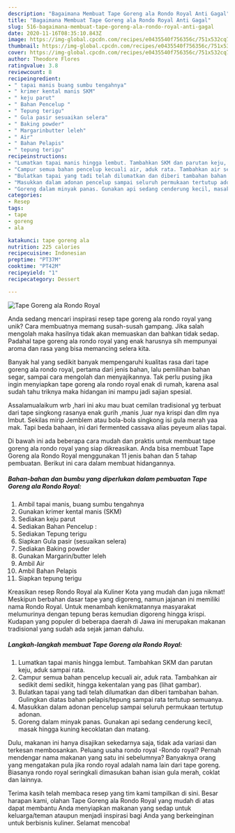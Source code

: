 ```yaml
---
description: "Bagaimana Membuat Tape Goreng ala Rondo Royal Anti Gagal"
title: "Bagaimana Membuat Tape Goreng ala Rondo Royal Anti Gagal"
slug: 516-bagaimana-membuat-tape-goreng-ala-rondo-royal-anti-gagal
date: 2020-11-16T08:35:10.843Z
image: https://img-global.cpcdn.com/recipes/e0435540f756356c/751x532cq70/tape-goreng-ala-rondo-royal-foto-resep-utama.jpg
thumbnail: https://img-global.cpcdn.com/recipes/e0435540f756356c/751x532cq70/tape-goreng-ala-rondo-royal-foto-resep-utama.jpg
cover: https://img-global.cpcdn.com/recipes/e0435540f756356c/751x532cq70/tape-goreng-ala-rondo-royal-foto-resep-utama.jpg
author: Theodore Flores
ratingvalue: 3.8
reviewcount: 8
recipeingredient:
- " tapai manis buang sumbu tengahnya"
- " krimer kental manis SKM"
- " keju parut"
- " Bahan Pencelup "
- " Tepung terigu"
- " Gula pasir sesuaikan selera"
- " Baking powder"
- " Margarinbutter leleh"
- " Air"
- " Bahan Pelapis"
- " tepung terigu"
recipeinstructions:
- "Lumatkan tapai manis hingga lembut. Tambahkan SKM dan parutan keju, aduk sampai rata."
- "Campur semua bahan pencelup kecuali air, aduk rata. Tambahkan air sedikit demi sedikit, hingga kekentalan yang pas (lihat gambar)."
- "Bulatkan tapai yang tadi telah dilumatkan dan diberi tambahan bahan. Gulingkan diatas bahan pelapis/tepung sampai rata tertutup semuanya."
- "Masukkan dalam adonan pencelup sampai seluruh permukaan tertutup adonan."
- "Goreng dalam minyak panas. Gunakan api sedang cenderung kecil, masak hingga kuning kecoklatan dan matang."
categories:
- Resep
tags:
- tape
- goreng
- ala

katakunci: tape goreng ala 
nutrition: 225 calories
recipecuisine: Indonesian
preptime: "PT37M"
cooktime: "PT42M"
recipeyield: "1"
recipecategory: Dessert

---
```



![Tape Goreng ala Rondo Royal](https://img-global.cpcdn.com/recipes/e0435540f756356c/751x532cq70/tape-goreng-ala-rondo-royal-foto-resep-utama.jpg)

Anda sedang mencari inspirasi resep tape goreng ala rondo royal yang unik? Cara membuatnya memang susah-susah gampang. Jika salah mengolah maka hasilnya tidak akan memuaskan dan bahkan tidak sedap. Padahal tape goreng ala rondo royal yang enak harusnya sih mempunyai aroma dan rasa yang bisa memancing selera kita.

Banyak hal yang sedikit banyak mempengaruhi kualitas rasa dari tape goreng ala rondo royal, pertama dari jenis bahan, lalu pemilihan bahan segar, sampai cara mengolah dan menyajikannya. Tak perlu pusing jika ingin menyiapkan tape goreng ala rondo royal enak di rumah, karena asal sudah tahu triknya maka hidangan ini mampu jadi sajian spesial.

Assalamualaikum wrb ,hari ini aku mau buat cemilan tradisional yg terbuat dari tape singkong rasanya enak gurih ,manis ,luar nya krispi dan dlm nya lmbut. Sekilas mirip Jemblem atau bola-bola singkong isi gula merah yaa mak. Tapi beda bahaan, ini dari fermented cassava alias peyeum alias tapai.


Di bawah ini ada beberapa cara mudah dan praktis untuk membuat tape goreng ala rondo royal yang siap dikreasikan. Anda bisa membuat Tape Goreng ala Rondo Royal menggunakan 11 jenis bahan dan 5 tahap pembuatan. Berikut ini cara dalam membuat hidangannya.

<!--inarticleads1-->

##### Bahan-bahan dan bumbu yang diperlukan dalam pembuatan Tape Goreng ala Rondo Royal:

1. Ambil  tapai manis, buang sumbu tengahnya
1. Gunakan  krimer kental manis (SKM)
1. Sediakan  keju parut
1. Sediakan  Bahan Pencelup :
1. Sediakan  Tepung terigu
1. Siapkan  Gula pasir (sesuaikan selera)
1. Sediakan  Baking powder
1. Gunakan  Margarin/butter leleh
1. Ambil  Air
1. Ambil  Bahan Pelapis
1. Siapkan  tepung terigu


Kreasikan resep Rondo Royal ala Kuliner Kota yang mudah dan juga nikmat! Meskipun berbahan dasar tape yang digoreng, namun jajanan ini memiliki nama Rondo Royal. Untuk menambah kenikmatannya masyarakat melumurinya dengan tepung beras kemudian digoreng hingga krispi. Kudapan yang populer di beberapa daerah di Jawa ini merupakan makanan tradisional yang sudah ada sejak jaman dahulu. 

<!--inarticleads2-->

##### Langkah-langkah membuat Tape Goreng ala Rondo Royal:

1. Lumatkan tapai manis hingga lembut. Tambahkan SKM dan parutan keju, aduk sampai rata.
1. Campur semua bahan pencelup kecuali air, aduk rata. Tambahkan air sedikit demi sedikit, hingga kekentalan yang pas (lihat gambar).
1. Bulatkan tapai yang tadi telah dilumatkan dan diberi tambahan bahan. Gulingkan diatas bahan pelapis/tepung sampai rata tertutup semuanya.
1. Masukkan dalam adonan pencelup sampai seluruh permukaan tertutup adonan.
1. Goreng dalam minyak panas. Gunakan api sedang cenderung kecil, masak hingga kuning kecoklatan dan matang.


Dulu, makanan ini hanya disajikan sekedarnya saja, tidak ada variasi dan terkesan membosankan. Peluang usaha rondo royal -Rondo royal? Pernah mendengar nama makanan yang satu ini sebelumnya? Banyaknya orang yang mengatakan pula jika rondo royal adalah nama lain dari tape goreng. Biasanya rondo royal seringkali dimasukan bahan isian gula merah, coklat dan lainnya. 

Terima kasih telah membaca resep yang tim kami tampilkan di sini. Besar harapan kami, olahan Tape Goreng ala Rondo Royal yang mudah di atas dapat membantu Anda menyiapkan makanan yang sedap untuk keluarga/teman ataupun menjadi inspirasi bagi Anda yang berkeinginan untuk berbisnis kuliner. Selamat mencoba!
